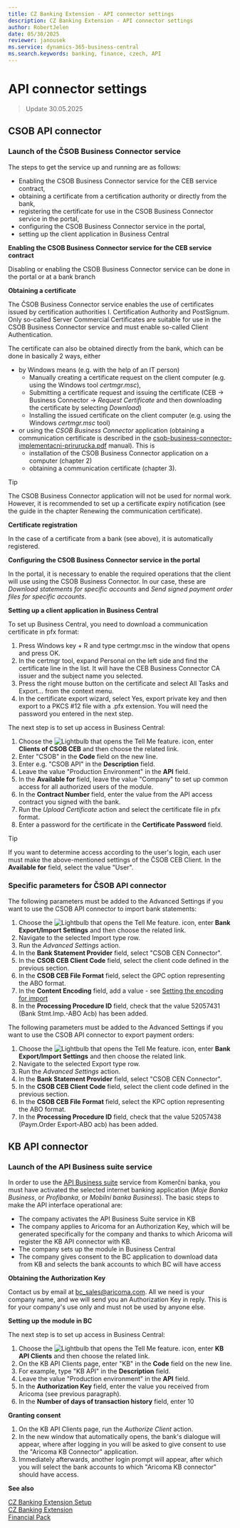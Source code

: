 ```yaml
---
title: CZ Banking Extension - API connector settings
description: CZ Banking Extension - API connector settings
author: RobertJelen
date: 05/30/2025
reviewer: janousek
ms.service: dynamics-365-business-central
ms.search.keywords: banking, finance, czech, API
---
```

# API connector settings

> Update 30.05.2025

## CSOB API connector

### Launch of the ČSOB Business Connector service

The steps to get the service up and running are as follows:

- Enabling the CSOB Business Connector service for the CEB service contract,
- obtaining a certificate from a certification authority or directly from the bank,
- registering the certificate for use in the CSOB Business Connector service in the portal,
- configuring the CSOB Business Connector service in the portal,
- setting up the client application in Business Central

**Enabling the CSOB Business Connector service for the CEB service contract**  

Disabling or enabling the CSOB Business Connector service can be done in the portal or at a bank branch

**Obtaining a certificate**  

The ČSOB Business Connector service enables the use of certificates issued by certification authorities I. Certification Authority and PostSignum. Only so-called Server Commercial Certificates are suitable for use in the CSOB Business Connector service and must enable so-called Client Authentication.

The certificate can also be obtained directly from the bank, which can be done in basically 2 ways, either

- by Windows means (e.g. with the help of an IT person)
    - Manually creating a certificate request on the client computer (e.g. using the Windows tool *certmgr.msc*),
    - Submitting a certificate request and issuing the certificate (CEB -> Business Connector -> *Request Certificate* and then downloading the certificate by selecting *Download*)
    - Installing the issued certificate on the client computer (e.g. using the Windows *certmgr.msc* tool)
- or using the *CSOB Business Connector* application (obtaining a communication certificate is described in the [csob-business-connector-implementacni-prirurucka.pdf](https://www.csob.cz/documents/10710/15532355/csob-business-connector-prirucka.pdf?v2401) manual). This is
    - installation of the CSOB Business Connector application on a computer (chapter 2)
    - obtaining a communication certificate (chapter 3).

> [!TIP]
> The CSOB Business Connector application will not be used for normal work. However, it is recommended to set up a certificate expiry notification (see the guide in the chapter Renewing the communication certificate).

**Certificate registration**  

In the case of a certificate from a bank (see above), it is automatically registered.

**Configuring the CSOB Business Connector service in the portal**  

In the portal, it is necessary to enable the required operations that the client will use using the CSOB Business Connector. In our case, these are *Download statements for specific accounts* and *Send signed payment order files for specific accounts*.

**Setting up a client application in Business Central**  

To set up Business Central, you need to download a communication certificate in pfx format:

1. Press Windows key + R and type certmgr.msc in the window that opens and press OK.
2. In the certmgr tool, expand Personal on the left side and find the certificate line in the list. It will have the CEB Business Connector CA issuer and the subject name you selected.
3. Press the right mouse button on the certificate and select All Tasks and Export... from the context menu.
4. In the certificate export wizard, select Yes, export private key and then export to a PKCS #12 file with a .pfx extension. You will need the password you entered in the next step.

The next step is to set up access in Business Central:

1. Choose the ![Lightbulb that opens the Tell Me feature.](media/ui-search/search_small.png "Tell me what you want to do") icon, enter **Clients of CSOB CEB** and then choose the related link.
2. Enter "CSOB" in the **Code** field on the new line.
3. Enter e.g. "CSOB API" in the **Description** field.
4. Leave the value "Production Environment" in the **API** field.
5. In the **Available for** field, leave the value "Company" to set up common access for all authorized users of the module.
6. In the **Contract Number** field, enter the value from the API access contract you signed with the bank.
7. Run the *Upload Certificate* action and select the certificate file in pfx format.
8. Enter a password for the certificate in the **Certificate Password** field.

> [!TIP]
> If you want to determine access according to the user's login, each user must make the above-mentioned settings of the ČSOB CEB Client. In the **Available for** field, select the value "User".

### Specific parameters for ČSOB API connector

The following parameters must be added to the Advanced Settings if you want to use the CSOB API connector to import bank statements:

1. Choose the ![Lightbulb that opens the Tell Me feature.](media/ui-search/search_small.png "Tell me what you want to do") icon, enter **Bank Export/Import Settings** and then choose the related link.
2. Navigate to the selected Import type row.
3. Run the *Advanced Settings* action.
4. In the **Bank Statement Provider** field, select "CSOB CEN Connector".
5. In the **CSOB CEB Client Code** field, select the client code defined in the previous section.
6. In the **CSOB CEB File Format** field, select the GPC option representing the ABO format.
7. In the **Content Encoding** field, add a value - see [Setting the encoding for import](ext-cz-banking-setup.md/#Import-encoding-settings)
8. In the **Processing Procedure ID** field, check that the value 52057431 (Bank Stmt.Imp.-ABO Acb) has been added.

The following parameters must be added to the Advanced Settings if you want to use the CSOB API connector to export payment orders:

1. Choose the ![Lightbulb that opens the Tell Me feature.](media/ui-search/search_small.png "Tell me what you want to do") icon, enter **Bank Export/Import Settings** and then choose the related link.
2. Navigate to the selected Export type row.
3. Run the *Advanced Settings* action.
4. In the **Bank Statement Provider** field, select "CSOB CEN Connector".
5. In the **CSOB CEB Client Code** field, select the client code defined in the previous section.
6. In the **CSOB CEB File Format** field, select the KPC option representing the ABO format.
7. In the **Processing Procedure ID** field, check that the value 52057438 (Paym.Order Export-ABO acb) has been added.

## KB API connector

### Launch of the API Business suite service

In order to use the [API Business suite](https://www.kb.cz/cs/kbapi/sluzby-kb-api/api-business-suite) service from Komerční banka, you must have activated the selected internet banking application (*Moje Banka Business*, or *Profibanka*, or *Mobilní banka Business*).
The basic steps to make the API interface operational are:

- The company activates the API Business Suite service in KB
- The company applies to Aricoma for an Authorization Key, which will be generated specifically for the company and thanks to which Aricoma will register the KB API connector with KB.
- The company sets up the module in Business Central
- The company gives consent to the BC application to download data from KB and selects the bank accounts to which BC will have access

**Obtaining the Authorization Key**  

Contact us by email at <bc_sales@aricoma.com>. All we need is your company name, and we will send you an Authorization Key in reply. This is for your company's use only and must not be used by anyone else.

**Setting up the module in BC**  

The next step is to set up access in Business Central:

1. Choose the ![Lightbulb that opens the Tell Me feature.](media/ui-search/search_small.png "Tell me what you want to do") icon, enter **KB API Clients** and then choose the related link.
2. On the KB API Clients page, enter "KB" in the **Code** field on the new line.
3. For example, type "KB API" in the **Description** field.
4. Leave the value "Production environment" in the **API** field.
5. In the **Authorization Key** field, enter the value you received from Aricoma (see previous paragraph).
6. In the **Number of days of transaction history** field, enter 10

**Granting consent**  

1. On the KB API Clients page, run the *Authorize Client* action.
2. In the new window that automatically opens, the bank's dialogue will appear, where after logging in you will be asked to give consent to use the "Aricoma KB Connector" application.
3. Immediately afterwards, another login prompt will appear, after which you will select the bank accounts to which "Aricoma KB connector" should have access.

<!-- ### Specific parameters for KB API connector
-->

**See also**  

[CZ Banking Extension Setup](cz-banking-extension-setup.md)  
[CZ Banking Extension](cz-banking-extension.md)  
[Financial Pack](finance-pack.md)  
